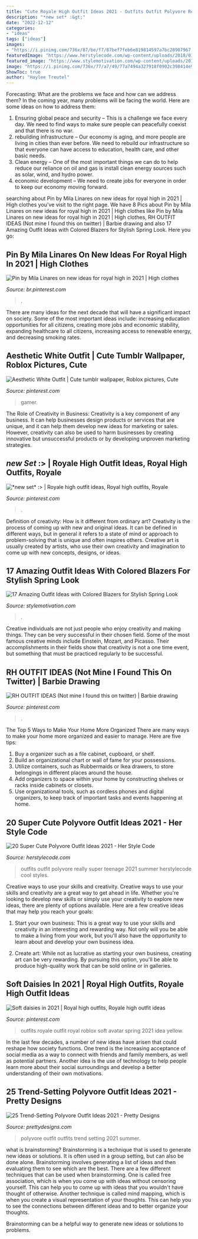 ```yaml
---
title: "Cute Royale High Outfit Ideas 2021 - Outfits Outfit Polyvore Really Super Teenage 2021 Summer Herstylecode Cool Styles"
description: "*new set* :&gt;"
date: "2022-12-12"
categories:
- "ideas"
tags: ["ideas"]
images:
- "https://i.pinimg.com/736x/87/be/f7/87bef7feb6e819814597a7bc28907967.jpg"
featuredImage: "https://www.herstylecode.com/wp-content/uploads/2018/01/20-super-cute-polyvore-outfit-ideas-2018-9.jpg"
featured_image: "https://www.stylemotivation.com/wp-content/uploads/2014/02/17-Amazing-Outfit-Ideas-with-Colored-Blazers-for-Stylish-Spring-Look-5.jpg"
image: "https://i.pinimg.com/736x/77/a7/49/77a7494a327918f0902c398414e91357.jpg"
ShowToc: true
author: "Haylee Treutel"
---
```



Forecasting: What are the problems we face and how can we address them?
In the coming year, many problems will be facing the world. Here are some ideas on how to address them: 
1. Ensuring global peace and security – This is a challenge we face every day. We need to find ways to make sure people can peacefully coexist and that there is no war. 
2. rebuilding infrastructure – Our economy is aging, and more people are living in cities than ever before. We need to rebuild our infrastructure so that everyone can have access to education, health care, and other basic needs. 
3. Clean energy – One of the most important things we can do to help reduce our reliance on oil and gas is install clean energy sources such as solar, wind, and hydro power. 
4. economic development – We need to create jobs for everyone in order to keep our economy moving forward.

	

		
searching about Pin by Mila Linares on new ideas for royal high in 2021 | High clothes you've visit to the right page. We have 8 Pics about Pin by Mila Linares on new ideas for royal high in 2021 | High clothes like Pin by Mila Linares on new ideas for royal high in 2021 | High clothes, RH OUTFIT IDEAS (Not mine I found this on twitter) | Barbie drawing and also 17 Amazing Outfit Ideas with Colored Blazers for Stylish Spring Look. Here you go:
		
    
## Pin By Mila Linares On New Ideas For Royal High In 2021 | High Clothes

<img loading=lazy src="https://i.pinimg.com/736x/10/5a/df/105adf8ad12a75fce79ecb4d0a067459.jpg" onerror="this.onerror=null;this.src='https://tse3.mm.bing.net/th?id=OIP.d6fCoClxOGXbVDn5MiWs-gHaHa&amp;pid=15.1';" alt="Pin by Mila Linares on new ideas for royal high in 2021 | High clothes">

_Source: br.pinterest.com_

>. 

	

There are many ideas for the next decade that will have a significant impact on society. Some of the most important ideas include: increasing education opportunities for all citizens, creating more jobs and economic stability, expanding healthcare to all citizens, increasing access to renewable energy, and decreasing smoking rates.

    
## Aesthetic White Outfit | Cute Tumblr Wallpaper, Roblox Pictures, Cute

<img loading=lazy src="https://i.pinimg.com/736x/44/37/81/4437816b517b0eab56328ea51ab71e70.jpg" onerror="this.onerror=null;this.src='https://tse3.mm.bing.net/th?id=OIP.ZyFDfN7AaSmKzk1eDn1-mgAAAA&amp;pid=15.1';" alt="Aesthetic White Outfit | Cute tumblr wallpaper, Roblox pictures, Cute">

_Source: pinterest.com_

>gamer. 

	

The Role of Creativity in Business:
Creativity is a key component of any business. It can help businesses design products or services that are unique, and it can help them develop new ideas for marketing or sales. However, creativity can also be used to harm businesses by creating innovative but unsuccessful products or by developing unproven marketing strategies.

    
## *new Set* :&gt; | Royale High Outfit Ideas, Royal High Outfits, Royale

<img loading=lazy src="https://i.pinimg.com/736x/23/d1/b8/23d1b8553f10f8702f2b05e514cf4f28.jpg" onerror="this.onerror=null;this.src='https://tse4.mm.bing.net/th?id=OIP.75-u3LjGHEnYXw7mEWnp7wHaIO&amp;pid=15.1';" alt="*new set* :&gt; | Royale high outfit ideas, Royal high outfits, Royale">

_Source: pinterest.com_

>. 

	

Definition of creativity: How is it different from ordinary art?
Creativity is the process of coming up with new and original ideas. It can be defined in different ways, but in general it refers to a state of mind or approach to problem-solving that is unique and often inspires others. Creative art is usually created by artists, who use their own creativity and imagination to come up with new concepts, designs, or ideas.

    
## 17 Amazing Outfit Ideas With Colored Blazers For Stylish Spring Look

<img loading=lazy src="https://www.stylemotivation.com/wp-content/uploads/2014/02/17-Amazing-Outfit-Ideas-with-Colored-Blazers-for-Stylish-Spring-Look-5.jpg" onerror="this.onerror=null;this.src='https://tse2.mm.bing.net/th?id=OIP.Ni1IbKcQwN7n5TxzY_47cAHaKW&amp;pid=15.1';" alt="17 Amazing Outfit Ideas with Colored Blazers for Stylish Spring Look">

_Source: stylemotivation.com_

>. 

	

Creative individuals are not just people who enjoy creativity and making things. They can be very successful in their chosen field. Some of the most famous creative minds include Einstein, Mozart, and Picasso. Their accomplishments in their fields show that creativity is not a one time event, but something that must be practiced regularly to be successful.

    
## RH OUTFIT IDEAS (Not Mine I Found This On Twitter) | Barbie Drawing

<img loading=lazy src="https://i.pinimg.com/736x/87/be/f7/87bef7feb6e819814597a7bc28907967.jpg" onerror="this.onerror=null;this.src='https://tse4.mm.bing.net/th?id=OIP.0zR__WoTcM3lCScqTFpPhwHaFK&amp;pid=15.1';" alt="RH OUTFIT IDEAS (Not mine I found this on twitter) | Barbie drawing">

_Source: pinterest.com_

>. 

	

The Top 5 Ways to Make Your Home More Organized
There are many ways to make your home more organized and easier to manage. Here are five tips: 
1. Buy a organizer such as a file cabinet, cupboard, or shelf. 
2. Build an organizational chart or wall of fame for your possessions. 
3. Utilize containers, such as Rubbermaids or Ikea drawers, to store belongings in different places around the house. 
4. Add organizers to space within your home by constructing shelves or racks inside cabinets or closets. 
5. Use organizational tools, such as cordless phones and digital organizers, to keep track of important tasks and events happening at home.

    
## 20 Super Cute Polyvore Outfit Ideas 2021 - Her Style Code

<img loading=lazy src="https://www.herstylecode.com/wp-content/uploads/2018/01/20-super-cute-polyvore-outfit-ideas-2018-9.jpg" onerror="this.onerror=null;this.src='https://tse2.mm.bing.net/th?id=OIP.RxrxJOddW1T2i2TjfyJZ8AHaHa&amp;pid=15.1';" alt="20 Super Cute Polyvore Outfit Ideas 2021 - Her Style Code">

_Source: herstylecode.com_

>outfits outfit polyvore really super teenage 2021 summer herstylecode cool styles. 

	

Creative ways to use your skills and creativity.
Creative ways to use your skills and creativity are a great way to get ahead in life. Whether you're looking to develop new skills or simply use your creativity to explore new ideas, there are plenty of options available. Here are a few creative ideas that may help you reach your goals:
1. Start your own business: This is a great way to use your skills and creativity in an interesting and rewarding way. Not only will you be able to make a living from your work, but you'll also have the opportunity to learn about and develop your own business idea.

2. Create art: While not as lucrative as starting your own business, creating art can be very rewarding. By pursuing this option, you'll be able to produce high-quality work that can be sold online or in galleries.


    
## Soft Daisies In 2021 | Royal High Outfits, Royale High Outfit Ideas

<img loading=lazy src="https://i.pinimg.com/736x/77/a7/49/77a7494a327918f0902c398414e91357.jpg" onerror="this.onerror=null;this.src='https://tse2.mm.bing.net/th?id=OIP.n8Qz9QD0i7HsH-jGE9c_0gHaFk&amp;pid=15.1';" alt="Soft daisies in 2021 | Royal high outfits, Royale high outfit ideas">

_Source: pinterest.com_

>outfits royale outfit royal roblox soft avatar spring 2021 idea yellow. 

	

In the last few decades, a number of new ideas have arisen that could reshape how society functions. One trend is the increasing acceptance of social media as a way to connect with friends and family members, as well as potential partners. Another idea is the use of technology to help people learn more about their social surroundings and develop a better understanding of their own motivations.

    
## 25 Trend-Setting Polyvore Outfit Ideas 2021 - Pretty Designs

<img loading=lazy src="https://www.prettydesigns.com/wp-content/uploads/2017/01/trend-setting-polyvore-outfits-4.jpg" onerror="this.onerror=null;this.src='https://tse4.mm.bing.net/th?id=OIP.7hhC6P_M5sbee8pEu6WslQHaMT&amp;pid=15.1';" alt="25 Trend-Setting Polyvore Outfit Ideas 2021 - Pretty Designs">

_Source: prettydesigns.com_

>polyvore outfit outfits trend setting 2021 summer. 

	

what is brainstorming?
Brainstorming is a technique that is used to generate new ideas or solutions. It is often used in a group setting, but can also be done alone. Brainstorming involves generating a list of ideas and then evaluating them to see which are the best.
There are a few different techniques that can be used when brainstorming. One is called free association, which is when you come up with ideas without censoring yourself. This can help you to come up with ideas that you wouldn't have thought of otherwise. Another technique is called mind mapping, which is when you create a visual representation of your thoughts. This can help you to see the connections between different ideas and to better organize your thoughts.

Brainstorming can be a helpful way to generate new ideas or solutions to problems.

